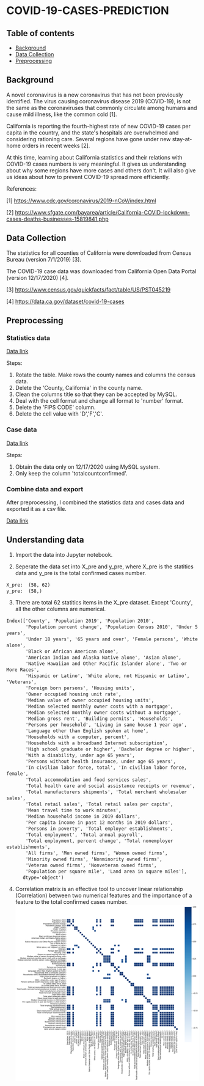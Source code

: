 # COVID-19-CASES-PREDICTION
## Table of contents 
* [Background](#background)
* [Data Collection](#data-collection)
* [Preprocessing](#preprocessing)

## Background
A novel coronavirus is a new coronavirus that has not been previously identified. The virus causing coronavirus disease 2019 (COVID-19), is not the same as the coronaviruses that commonly circulate among humans and cause mild illness, like the common cold [1]. 

California is reporting the fourth-highest rate of new COVID-19 cases per capita in the country, and the state's hospitals are overwhelmed and considering rationing care. Several regions have gone under new stay-at-home orders in recent weeks [2].

At this time, learning about California statistics and their relations with COVID-19 cases numbers is very meaningful. It gives us understanding about why some regions have more cases and others don't. It will also give us ideas about how to prevent COVID-19 spread more efficiently.  

References:

[1] https://www.cdc.gov/coronavirus/2019-nCoV/index.html

[2] https://www.sfgate.com/bayarea/article/California-COVID-lockdown-cases-deaths-businesses-15819841.php

## Data Collection

The statistics for all counties of California were downloaded from Census Bureau (version 7/1/2019) [3].

The COVID-19 case data was downloaded from California Open Data Portal (version 12/17/2020) [4].

[3] https://www.census.gov/quickfacts/fact/table/US/PST045219

[4] https://data.ca.gov/dataset/covid-19-cases

## Preprocessing

### Statistics data 

[Data link](https://github.com/yingchuwang/COVID-19-CASES-PREDICTION/blob/main/CA_census.csv)

Steps:
1. Rotate the table. Make rows the county names and columns the census data.
2. Delete the 'County, California' in the county name.
3. Clean the columns title so that they can be accepted by MySQL.
4. Deal with the cell format and change all format to 'number' format.
5. Delete the 'FIPS CODE' column.
6. Delete the cell value with 'D','F','C'.

### Case data

[Data link](https://github.com/yingchuwang/COVID-19-CASES-PREDICTION/blob/main/CA_statewide_cases.csv)

Steps:
1. Obtain the data only on 12/17/2020 using MySQL system.
2. Only keep the column 'totalcountconfirmed'.

### Combine data and export

After preprocessing, I combined the statistics data and cases data and exported it as a csv file.

[Data link](https://github.com/yingchuwang/COVID-19-CASES-PREDICTION/blob/main/data.csv)

## Understanding data

1. Import the data into Jupyter notebook.

2. Seperate the data set into X_pre and y_pre, where X_pre is the statitics data and y_pre is the total confirmed cases number.

```
X_pre:  (58, 62)
y_pre:  (58,)
```
3. There are total 62 statitics items in the X_pre dataset. Except 'County', all the other columns are numerical. 
```
Index(['County', 'Population 2019', 'Population 2010',
       'Population percent change', 'Population Census 2010', 'Under 5 years',
       'Under 18 years', '65 years and over', 'Female persons', 'White alone',
       'Black or African American alone',
       'American Indian and Alaska Native alone', 'Asian alone',
       'Native Hawaiian and Other Pacific Islander alone', 'Two or More Races',
       'Hispanic or Latino', 'White alone, not Hispanic or Latino', 'Veterans',
       'Foreign born persons', 'Housing units',
       'Owner occupied housing unit rate',
       'Median value of owner occupied housing units',
       'Median selected monthly owner costs with a mortgage',
       'Median selected monthly owner costs without a mortgage',
       'Median gross rent', 'Building permits', 'Households',
       'Persons per household', 'Living in same house 1 year ago',
       'Language other than English spoken at home',
       'Households with a computer, percent',
       'Households with a broadband Internet subscription',
       'High school graduate or higher', 'Bachelor degree or higher',
       'With a disability, under age 65 years',
       'Persons without health insurance, under age 65 years',
       'In civilian labor force, total', 'In civilian labor force, female',
       'Total accommodation and food services sales',
       'Total health care and social assistance receipts or revenue',
       'Total manufacturers shipments', 'Total merchant wholesaler sales',
       'Total retail sales', 'Total retail sales per capita',
       'Mean travel time to work minutes',
       'Median household income in 2019 dollars',
       'Per capita income in past 12 months in 2019 dollars',
       'Persons in poverty', 'Total employer establishments',
       'Total employment', 'Total annual payroll',
       'Total employment, percent change', 'Total nonemployer establishments',
       'All firms', 'Men owned firms', 'Women owned firms',
       'Minority owned firms', 'Nonminority owned firms',
       'Veteran owned firms', 'Nonveteran owned firms',
       'Population per square mile', 'Land area in square miles'],
      dtype='object')
```
4. Correlation matrix is an effective tool to uncover linear relationship (Correlation) between two numerical features and the importance of a feature to the total confirmed cases number. 
![Correlation matrix](https://github.com/yingchuwang/COVID-19-CASES-PREDICTION/blob/main/correlation_matrix.png)
